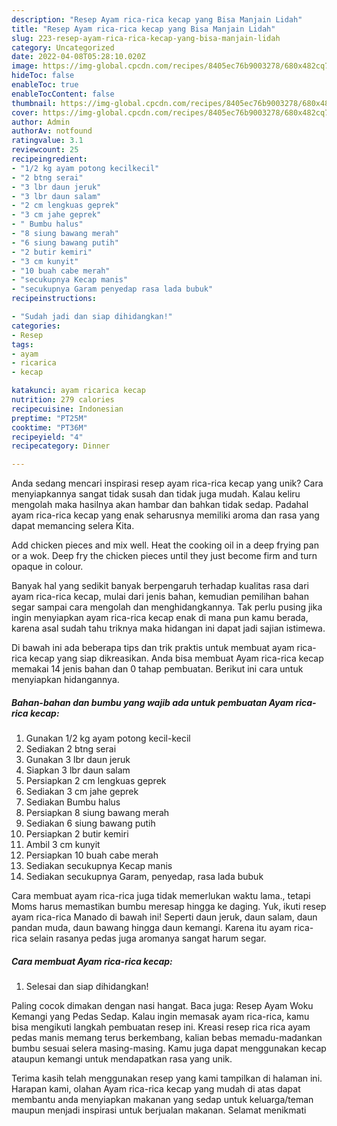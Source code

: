 ```yaml
---
description: "Resep Ayam rica-rica kecap yang Bisa Manjain Lidah"
title: "Resep Ayam rica-rica kecap yang Bisa Manjain Lidah"
slug: 223-resep-ayam-rica-rica-kecap-yang-bisa-manjain-lidah
category: Uncategorized
date: 2022-04-08T05:28:10.020Z
image: https://img-global.cpcdn.com/recipes/8405ec76b9003278/680x482cq70/ayam-rica-rica-kecap-foto-resep-utama.jpg
hideToc: false
enableToc: true
enableTocContent: false
thumbnail: https://img-global.cpcdn.com/recipes/8405ec76b9003278/680x482cq70/ayam-rica-rica-kecap-foto-resep-utama.jpg
cover: https://img-global.cpcdn.com/recipes/8405ec76b9003278/680x482cq70/ayam-rica-rica-kecap-foto-resep-utama.jpg
author: Admin
authorAv: notfound
ratingvalue: 3.1
reviewcount: 25
recipeingredient:
- "1/2 kg ayam potong kecilkecil"
- "2 btng serai"
- "3 lbr daun jeruk"
- "3 lbr daun salam"
- "2 cm lengkuas geprek"
- "3 cm jahe geprek"
- " Bumbu halus"
- "8 siung bawang merah"
- "6 siung bawang putih"
- "2 butir kemiri"
- "3 cm kunyit"
- "10 buah cabe merah"
- "secukupnya Kecap manis"
- "secukupnya Garam penyedap rasa lada bubuk"
recipeinstructions:

- "Sudah jadi dan siap dihidangkan!"
categories:
- Resep
tags:
- ayam
- ricarica
- kecap

katakunci: ayam ricarica kecap 
nutrition: 279 calories
recipecuisine: Indonesian
preptime: "PT25M"
cooktime: "PT36M"
recipeyield: "4"
recipecategory: Dinner

---
```





Anda sedang mencari inspirasi resep ayam rica-rica kecap yang unik? Cara menyiapkannya sangat tidak susah dan tidak juga mudah. Kalau keliru mengolah maka hasilnya akan hambar dan bahkan tidak sedap. Padahal ayam rica-rica kecap yang enak seharusnya memiliki aroma dan rasa yang dapat memancing selera Kita.





Add chicken pieces and mix well. Heat the cooking oil in a deep frying pan or a wok. Deep fry the chicken pieces until they just become firm and turn opaque in colour.

Banyak hal yang sedikit banyak berpengaruh terhadap kualitas rasa dari ayam rica-rica kecap, mulai dari jenis bahan, kemudian pemilihan bahan segar sampai cara mengolah dan menghidangkannya. Tak perlu pusing jika ingin menyiapkan ayam rica-rica kecap enak di mana pun kamu berada, karena asal sudah tahu triknya maka hidangan ini dapat jadi sajian istimewa.






Di bawah ini ada beberapa tips dan trik praktis untuk membuat ayam rica-rica kecap yang siap dikreasikan. Anda bisa membuat Ayam rica-rica kecap memakai 14 jenis bahan dan 0 tahap pembuatan. Berikut ini cara untuk menyiapkan hidangannya.

<!--inarticleads1-->

##### Bahan-bahan dan bumbu yang wajib ada untuk pembuatan Ayam rica-rica kecap:

1. Gunakan 1/2 kg ayam potong kecil-kecil
1. Sediakan 2 btng serai
1. Gunakan 3 lbr daun jeruk
1. Siapkan 3 lbr daun salam
1. Persiapkan 2 cm lengkuas geprek
1. Sediakan 3 cm jahe geprek
1. Sediakan  Bumbu halus
1. Persiapkan 8 siung bawang merah
1. Sediakan 6 siung bawang putih
1. Persiapkan 2 butir kemiri
1. Ambil 3 cm kunyit
1. Persiapkan 10 buah cabe merah
1. Sediakan secukupnya Kecap manis
1. Sediakan secukupnya Garam, penyedap, rasa lada bubuk


Cara membuat ayam rica-rica juga tidak memerlukan waktu lama., tetapi Moms harus memastikan bumbu meresap hingga ke daging. Yuk, ikuti resep ayam rica-rica Manado di bawah ini! Seperti daun jeruk, daun salam, daun pandan muda, daun bawang hingga daun kemangi. Karena itu ayam rica-rica selain rasanya pedas juga aromanya sangat harum segar. 

<!--inarticleads2-->

##### Cara membuat Ayam rica-rica kecap:


1. Selesai dan siap dihidangkan!

Paling cocok dimakan dengan nasi hangat. Baca juga: Resep Ayam Woku Kemangi yang Pedas Sedap. Kalau ingin memasak ayam rica-rica, kamu bisa mengikuti langkah pembuatan resep ini. Kreasi resep rica rica ayam pedas manis memang terus berkembang, kalian bebas memadu-madankan bumbu sesuai selera masing-masing. Kamu juga dapat menggunakan kecap ataupun kemangi untuk mendapatkan rasa yang unik. 

Terima kasih telah menggunakan resep yang kami tampilkan di halaman ini. Harapan kami, olahan Ayam rica-rica kecap yang mudah di atas dapat membantu anda menyiapkan makanan yang sedap untuk keluarga/teman maupun menjadi inspirasi untuk berjualan makanan. Selamat menikmati
